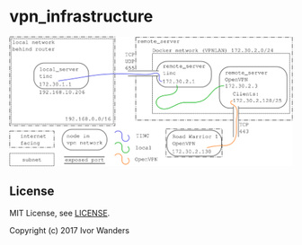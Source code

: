 # vpn_infrastructure

![VPN_infrastructure](doc/vpn_infrastructure.png)

## License

MIT License, see [LICENSE](LICENSE).

Copyright (c) 2017 Ivor Wanders
